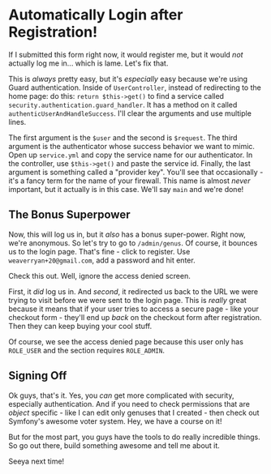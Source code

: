 # Automatically Login after Registration!

If I submitted this form right now, it would register me, but it would *not*
actually log me in... which is lame. Let's fix that.

This is *always* pretty easy, but it's *especially* easy because we're using
Guard authentication. Inside of `UserController`, instead of redirecting to the
home page: do this: `return $this->get()` to find a service called
`security.authentication.guard_handler`. It has a method on it called
`authenticUserAndHandleSuccess`. I'll clear the arguments and use multiple lines.

The first argument is the `$user` and the second is `$request`. The third argument is
the authenticator whose success behavior we want to mimic. Open up `service.yml`
and copy the service name for our authenticator. In the controller, use
`$this->get()` and paste the service id. Finally, the last argument is something
called a "provider key". You'll see that occasionally - it's a fancy term for the
name of your firewall. This name is almost *never* important, but it actually is
in this case. We'll say `main` and we're done!

## The Bonus Superpower

Now, this will log us in, but it *also* has a bonus super-power. Right now, we're
anonymous. So let's try to go to `/admin/genus`. Of course, it bounces us to the
login page. That's fine - click to register. Use `weaverryan+20@gmail.com`,
add a password and hit enter.

Check this out. Well, ignore the access denied screen.

First, it *did* log us in. And *second*, it redirected us back to the URL we were
trying to visit before we were sent to the login page. This is *really* great because
it means that if your user tries to access a secure page - like your checkout form -
they'll end up *back* on the checkout form after registration. Then they can
keep buying your cool stuff.

Of course, we see the access denied page because this user only has `ROLE_USER` and
the section requires `ROLE_ADMIN`.

## Signing Off

Ok guys, that's it. Yes, you *can* get more complicated with security, especially
authentication. And if you need to check permissions that are *object* specific - like
I can edit only genuses that I created - then check out Symfony's awesome voter system.
Hey, we have a course on it!

But for the most part, you guys have the tools to do really incredible things. So
go out there, build something awesome and tell me about it.

Seeya next time!
